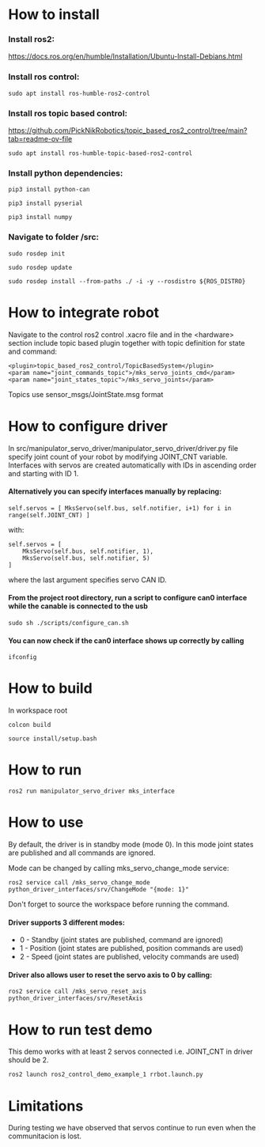 # How to install

### Install ros2:

https://docs.ros.org/en/humble/Installation/Ubuntu-Install-Debians.html


### Install ros control:
```
sudo apt install ros-humble-ros2-control
```

### Install ros topic based control:
https://github.com/PickNikRobotics/topic_based_ros2_control/tree/main?tab=readme-ov-file
```
sudo apt install ros-humble-topic-based-ros2-control
```

### Install python dependencies:
```
pip3 install python-can
```
```
pip3 install pyserial
```
```
pip3 install numpy
```

### Navigate to folder /src:
```
sudo rosdep init
```
```
sudo rosdep update
```
```
sudo rosdep install --from-paths ./ -i -y --rosdistro ${ROS_DISTRO}
```
# How to integrate robot
Navigate to the control ros2 control .xacro file and in the \<hardware> section include topic based plugin together with topic definition for state and command:
```
<plugin>topic_based_ros2_control/TopicBasedSystem</plugin>
<param name="joint_commands_topic">/mks_servo_joints_cmd</param>
<param name="joint_states_topic">/mks_servo_joints</param>
```
Topics use sensor_msgs/JointState.msg format

# How to configure driver
In src/manipulator_servo_driver/manipulator_servo_driver/driver.py file specify joint count of your robot by modifying JOINT_CNT variable. Interfaces with servos are created automatically with IDs in ascending order and starting with ID 1.

#### Alternatively you can specify interfaces manually by replacing:
```
self.servos = [ MksServo(self.bus, self.notifier, i+1) for i in range(self.JOINT_CNT) ]
```
with:
```
self.servos = [
    MksServo(self.bus, self.notifier, 1),
    MksServo(self.bus, self.notifier, 5)
]
```
where the last argument specifies servo CAN ID.

#### From the project root directory, run a script to configure can0 interface while the canable is connected to the usb
```
sudo sh ./scripts/configure_can.sh
```

#### You can now check if the can0 interface shows up correctly by calling
```
ifconfig
```


# How to build
In workspace root
```
colcon build
```
```
source install/setup.bash 
```

# How to run
```
ros2 run manipulator_servo_driver mks_interface 
```

# How to use
By default, the driver is in standby mode (mode 0). In this mode joint states are published and all commands are ignored.

Mode can be changed by calling mks_servo_change_mode service:
```
ros2 service call /mks_servo_change_mode python_driver_interfaces/srv/ChangeMode "{mode: 1}"
```
Don't forget to source the workspace before running the command.

#### Driver supports 3 different modes:
- 0 - Standby (joint states are published, command are ignored)
- 1 - Position (joint states are published, position commands are used) 
- 2 - Speed (joint states are published, velocity commands are used)  

#### Driver also allows user to reset the servo axis to 0 by calling:
```
ros2 service call /mks_servo_reset_axis python_driver_interfaces/srv/ResetAxis
```


# How to run test demo
This demo works with at least 2 servos connected i.e. JOINT_CNT in driver should be 2.
```
ros2 launch ros2_control_demo_example_1 rrbot.launch.py 
```

# Limitations
During testing we have observed that servos continue to run even when the communitacion is lost.